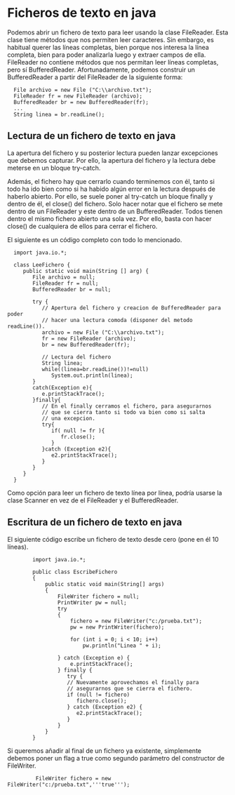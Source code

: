 # Ficheros de texto en java

Podemos abrir un fichero de texto para leer usando la clase FileReader. Esta clase tiene métodos que nos permiten leer caracteres. Sin embargo, es habitual querer las líneas completas, bien porque nos interesa la línea completa, bien para poder analizarla luego y extraer campos de ella. FileReader no contiene métodos que nos permitan leer líneas completas, pero sí BufferedReader. Afortunadamente, podemos construir un BufferedReader a partir del FileReader de la siguiente forma:

      File archivo = new File ("C:\\archivo.txt");
      FileReader fr = new FileReader (archivo);
      BufferedReader br = new BufferedReader(fr);
      ...
      String linea = br.readLine();
 
 ## Lectura de un fichero de texto en java

La apertura del fichero y su posterior lectura pueden lanzar excepciones que debemos capturar. Por ello, la apertura del fichero y la lectura debe meterse en un bloque try-catch.

Además, el fichero hay que cerrarlo cuando terminemos con él, tanto si todo ha ido bien como si ha habido algún error en la lectura después de haberlo abierto. Por ello, se suele poner al try-catch un bloque finally y dentro de él, el close() del fichero. Solo hacer notar que el fichero se mete dentro de un FileReader y este dentro de un BufferedReader. Todos tienen dentro el mismo fichero abierto una sola vez. Por ello, basta con hacer close() de cualquiera de ellos para cerrar el fichero.

El siguiente es un código completo con todo lo mencionado.

      import java.io.*;

      class LeeFichero {
         public static void main(String [] arg) {
            File archivo = null;
            FileReader fr = null;
            BufferedReader br = null;

            try {
               // Apertura del fichero y creacion de BufferedReader para poder
               // hacer una lectura comoda (disponer del metodo readLine()).
               archivo = new File ("C:\\archivo.txt");
               fr = new FileReader (archivo);
               br = new BufferedReader(fr);

               // Lectura del fichero
               String linea;
               while((linea=br.readLine())!=null)
                  System.out.println(linea);
            }
            catch(Exception e){
               e.printStackTrace();
            }finally{
               // En el finally cerramos el fichero, para asegurarnos
               // que se cierra tanto si todo va bien como si salta 
               // una excepcion.
               try{                    
                  if( null != fr ){   
                     fr.close();     
                  }                  
               }catch (Exception e2){ 
                  e2.printStackTrace();
               }
            }
         }
      }

Como opción para leer un fichero de texto línea por línea, podría usarse la clase Scanner en vez de el FileReader y el BufferedReader.

## Escritura de un fichero de texto en java

El siguiente código escribe un fichero de texto desde cero (pone en él 10 líneas). 

            import java.io.*;

            public class EscribeFichero
            {
                public static void main(String[] args)
                {
                    FileWriter fichero = null;
                    PrintWriter pw = null;
                    try
                    {
                        fichero = new FileWriter("c:/prueba.txt");
                        pw = new PrintWriter(fichero);

                        for (int i = 0; i < 10; i++)
                            pw.println("Linea " + i);

                    } catch (Exception e) {
                        e.printStackTrace();
                    } finally {
                       try {
                       // Nuevamente aprovechamos el finally para 
                       // asegurarnos que se cierra el fichero.
                       if (null != fichero)
                          fichero.close();
                       } catch (Exception e2) {
                          e2.printStackTrace();
                       }
                    }
                }
            }
Si queremos añadir al final de un fichero ya existente, simplemente debemos poner un flag a true como segundo parámetro del constructor de FileWriter.

             FileWriter fichero = new FileWriter("c:/prueba.txt",'''true''');
